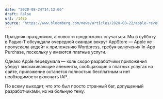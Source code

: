 ```yaml
---
date: "2020-08-24T14:12:06"
draft: False
url: /1485
source: "https://www.bloomberg.com/news/articles/2020-08-22/apple-reverses-move-to-force-wordpress-to-add-in-app-payments"
---
```


Праздник праздником, а новости продолжают случаться. Мы в субботу в Радио-Т обсуждали очередной скандал вокруг AppStore — Apple не пропускала апдейт к приложению Wordpress, требуя включения In-App Purchase, поскольку у  имеются платные услуги. 

Однако Apple передумала — коль скоро разработчики приложения уберут выскакивающие элементы, сообщающие о платных услугах на сайте, приложение останется полностью бесплатным и нет необходимости включать IAP.

По всему выходит, что это был просто странный баг, допущенный разработчиками, но на больную тему.
